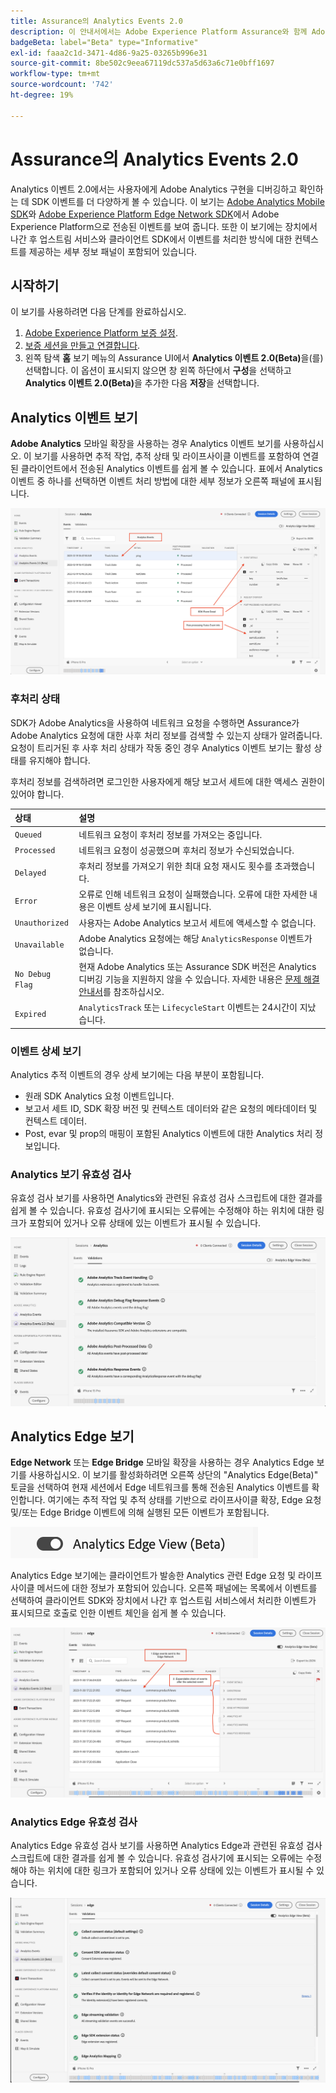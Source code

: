 ```yaml
---
title: Assurance의 Analytics Events 2.0
description: 이 안내서에서는 Adobe Experience Platform Assurance와 함께 Adobe Analytics 및 Analytics Edge 보기를 사용하는 방법을 설명합니다.
badgeBeta: label="Beta" type="Informative"
exl-id: faaa2c1d-3471-4d86-9a25-03265b996e31
source-git-commit: 8be502c9eea67119dc537a5d63a6c71e0bff1697
workflow-type: tm+mt
source-wordcount: '742'
ht-degree: 19%

---
```


# Assurance의 Analytics Events 2.0

Analytics 이벤트 2.0에서는 사용자에게 Adobe Analytics 구현을 디버깅하고 확인하는 데 SDK 이벤트를 더 다양하게 볼 수 있습니다. 이 보기는 [Adobe Analytics Mobile SDK](https://developer.adobe.com/client-sdks/solution/adobe-analytics/)와 [Adobe Experience Platform Edge Network SDK](https://developer.adobe.com/client-sdks/edge/edge-network/)에서 Adobe Experience Platform으로 전송된 이벤트를 보여 줍니다. 또한 이 보기에는 장치에서 나간 후 업스트림 서비스와 클라이언트 SDK에서 이벤트를 처리한 방식에 대한 컨텍스트를 제공하는 세부 정보 패널이 포함되어 있습니다.

## 시작하기

이 보기를 사용하려면 다음 단계를 완료하십시오.

1. [Adobe Experience Platform 보증 설정](../tutorials/implement-assurance.md).
2. [보증 세션을 만들고 연결합니다](../tutorials/using-assurance.md).
3. 왼쪽 탐색 **홈** 보기 메뉴의 Assurance UI에서 **Analytics 이벤트 2.0(Beta)**&#x200B;을(를) 선택합니다. 이 옵션이 표시되지 않으면 창 왼쪽 하단에서 **구성**&#x200B;을 선택하고 **Analytics 이벤트 2.0(Beta)**&#x200B;을 추가한 다음 **저장**&#x200B;을 선택합니다.

## Analytics 이벤트 보기

**Adobe Analytics** 모바일 확장을 사용하는 경우 Analytics 이벤트 보기를 사용하십시오. 이 보기를 사용하면 추적 작업, 추적 상태 및 라이프사이클 이벤트를 포함하여 연결된 클라이언트에서 전송된 Analytics 이벤트를 쉽게 볼 수 있습니다. 표에서 Analytics 이벤트 중 하나를 선택하면 이벤트 처리 방법에 대한 세부 정보가 오른쪽 패널에 표시됩니다.

![Analytics 이벤트 보기에서 다른 구성 요소를 보여 주는 이미지입니다.](./images/adobe-analytics-edge/analytics-events.png)

### 후처리 상태

SDK가 Adobe Analytics을 사용하여 네트워크 요청을 수행하면 Assurance가 Adobe Analytics 요청에 대한 사후 처리 정보를 검색할 수 있는지 상태가 알려줍니다. 요청이 트리거된 후 사후 처리 상태가 작동 중인 경우 Analytics 이벤트 보기는 활성 상태를 유지해야 합니다.

후처리 정보를 검색하려면 로그인한 사용자에게 해당 보고서 세트에 대한 액세스 권한이 있어야 합니다.

| 상태 | 설명 |
| :----- | :---------- |
| `Queued` | 네트워크 요청이 후처리 정보를 가져오는 중입니다. |
| `Processed` | 네트워크 요청이 성공했으며 후처리 정보가 수신되었습니다. |
| `Delayed` | 후처리 정보를 가져오기 위한 최대 요청 재시도 횟수를 초과했습니다. |
| `Error` | 오류로 인해 네트워크 요청이 실패했습니다. 오류에 대한 자세한 내용은 이벤트 상세 보기에 표시됩니다. |
| `Unauthorized` | 사용자는 Adobe Analytics 보고서 세트에 액세스할 수 없습니다. |
| `Unavailable` | Adobe Analytics 요청에는 해당 `AnalyticsResponse` 이벤트가 없습니다. |
| `No Debug Flag` | 현재 Adobe Analytics 또는 Assurance SDK 버전은 Analytics 디버깅 기능을 지원하지 않을 수 있습니다. 자세한 내용은 [문제 해결 안내서](../troubleshooting.md)를 참조하십시오. |
| `Expired` | `AnalyticsTrack` 또는 `LifecycleStart` 이벤트는 24시간이 지났습니다. |

### 이벤트 상세 보기

Analytics 추적 이벤트의 경우 상세 보기에는 다음 부분이 포함됩니다.

- 원래 SDK Analytics 요청 이벤트입니다.
- 보고서 세트 ID, SDK 확장 버전 및 컨텍스트 데이터와 같은 요청의 메타데이터 및 컨텍스트 데이터.
- Post, evar 및 prop의 매핑이 포함된 Analytics 이벤트에 대한 Analytics 처리 정보입니다.

### Analytics 보기 유효성 검사

유효성 검사 보기를 사용하면 Analytics와 관련된 유효성 검사 스크립트에 대한 결과를 쉽게 볼 수 있습니다. 유효성 검사기에 표시되는 오류에는 수정해야 하는 위치에 대한 링크가 포함되어 있거나 오류 상태에 있는 이벤트가 표시될 수 있습니다.

![Analytics 보기에서 유효성 검사기 탭을 표시하는 이미지입니다.](./images/adobe-analytics-edge/analytics-validation-view.png)

## Analytics Edge 보기

**Edge Network** 또는 **Edge Bridge** 모바일 확장을 사용하는 경우 Analytics Edge 보기를 사용하십시오. 이 보기를 활성화하려면 오른쪽 상단의 &quot;Analytics Edge(Beta)&quot; 토글을 선택하여 현재 세션에서 Edge 네트워크를 통해 전송된 Analytics 이벤트를 확인합니다. 여기에는 추적 작업 및 추적 상태를 기반으로 라이프사이클 확장, Edge 요청 및/또는 Edge Bridge 이벤트에 의해 실행된 모든 이벤트가 포함됩니다.

![Analytics 보기와 Analytics Edge 보기 간에 전환하는 데 사용되는 토글을 표시하는 이미지입니다.](./images/adobe-analytics-edge/analytics-view-toggle.png)

Analytics Edge 보기에는 클라이언트가 발송한 Analytics 관련 Edge 요청 및 라이프사이클 메서드에 대한 정보가 포함되어 있습니다. 오른쪽 패널에는 목록에서 이벤트를 선택하여 클라이언트 SDK와 장치에서 나간 후 업스트림 서비스에서 처리한 이벤트가 표시되므로 호출로 인한 이벤트 체인을 쉽게 볼 수 있습니다.

![Analytics Edge 보기에서 다른 구성 요소를 보여 주는 이미지입니다.](./images/adobe-analytics-edge/edge-analytics-events.png)

### Analytics Edge 유효성 검사

Analytics Edge 유효성 검사 보기를 사용하면 Analytics Edge과 관련된 유효성 검사 스크립트에 대한 결과를 쉽게 볼 수 있습니다. 유효성 검사기에 표시되는 오류에는 수정해야 하는 위치에 대한 링크가 포함되어 있거나 오류 상태에 있는 이벤트가 표시될 수 있습니다.

![Analytics Edge 보기에서 유효성 검사기 탭을 표시하는 이미지입니다.](./images/adobe-analytics-edge/edge-analytics-validation-view.png)
